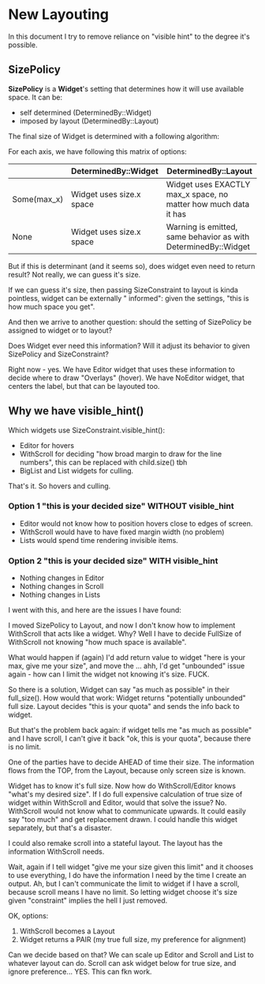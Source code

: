 # New Layouting

In this document I try to remove reliance on "visible hint" to the degree it's possible.

## SizePolicy

**SizePolicy** is a **Widget**'s setting that determines how it will use available space. It can be:

- self determined (DeterminedBy::Widget)
- imposed by layout (DeterminedBy::Layout)

The final size of Widget is determined with a following algorithm:

For each axis, we have following this matrix of options:

|             | DeterminedBy::Widget     | DeterminedBy::Layout                                            |
|-------------|--------------------------|-----------------------------------------------------------------|
| Some(max_x) | Widget uses size.x space | Widget uses EXACTLY max_x space, no matter how much data it has |
| None        | Widget uses size.x space | Warning is emitted, same behavior as with DeterminedBy::Widget  |

But if this is determinant (and it seems so), does widget even need to return result? Not really, we can guess it's
size.

If we can guess it's size, then passing SizeConstraint to layout is kinda pointless, widget can be externally "
informed":
given the settings, "this is how much space you get".

And then we arrive to another question: should the setting of SizePolicy be assigned to widget or to layout?

Does Widget ever need this information? Will it adjust its behavior to given SizePolicy and SizeConstraint?

Right now - yes. We have Editor widget that uses these information to decide where to draw "Overlays" (hover).
We have NoEditor widget, that centers the label, but that can be layouted too.

## Why we have visible_hint()

Which widgets use SizeConstraint.visible_hint():

- Editor for hovers
- WithScroll for deciding "how broad margin to draw for the line numbers", this can be replaced with child.size() tbh
- BigList and List widgets for culling.

That's it. So hovers and culling.

### Option 1 "this is your decided size" WITHOUT visible_hint

- Editor would not know how to position hovers close to edges of screen.
- WithScroll would have to have fixed margin width (no problem)
- Lists would spend time rendering invisible items.

### Option 2 "this is your decided size" WITH visible_hint

- Nothing changes in Editor
- Nothing changes in Scroll
- Nothing changes in Lists

I went with this, and here are the issues I have found:

I moved SizePolicy to Layout, and now I don't know how to implement WithScroll that acts like a widget.
Why? Well I have to decide FullSize of WithScroll not knowing "how much space is available".

What would happen if (again) I'd add return value to widget "here is your max, give me your size", and move the ...
ahh, I'd get "unbounded" issue again - how can I limit the widget not knowing it's size. FUCK.

So there is a solution, Widget can say "as much as possible" in their full_size(). How would that work:
Widget returns "potentially unbounded" full size. Layout decides "this is your quota" and sends the info back to widget.

But that's the problem back again: if widget tells me "as much as possible" and I have scroll, I can't give it back
"ok, this is your quota", because there is no limit.

One of the parties have to decide AHEAD of time their size. The information flows from the TOP, from the Layout,
because only screen size is known.

Widget has to know it's full size. Now how do WithScroll/Editor knows "what's my desired size".
If I do full expensive calculation of true size of widget within WithScroll and Editor, would that
solve the issue?
No. WithScroll would not know what to communicate upwards. It could easily say "too much" and get replacement
drawn. I could handle this widget separately, but that's a disaster.

I could also remake scroll into a stateful layout. The layout has the information WithScroll needs.

Wait, again if I tell widget "give me your size given this limit" and it chooses to use everything,
I do have the information I need by the time I create an output. Ah, but I can't communicate the limit to widget
if I have a scroll, because scroll means I have no limit.
So letting widget choose it's size given "constraint" implies the hell I just removed.

OK, options:

1) WithScroll becomes a Layout
2) Widget returns a PAIR (my true full size, my preference for alignment)

Can we decide based on that?
We can scale up Editor and Scroll and List to whatever layout can do.
Scroll can ask widget below for true size, and ignore preference... YES. This can fkn work.
